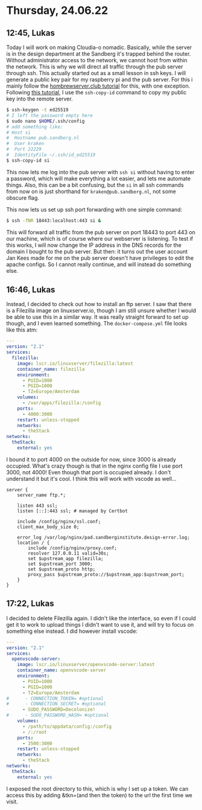 # Thursday, 24.06.22

## 12:45, Lukas

Today I will work on making Cloudia-o nomadic. Basically, while the server is in the design department at the Sandberg it's trapped behind the router. Without administrator access to the network, we cannot host from within the network. This is why we will direct all traffic through the pub server through ssh. This actually started out as a small lesson in ssh keys. I will generate a public key pair for my raspberry pi and the pub server. For this i mainly follow the [hombrewserver.club tutorial](https://homebrewserver.club/demystifying-ssh.html) for this, with one exception. Following [this tutorial](https://linuxhint.com/setup_ssh_without_passwords/), I use the `ssh-copy-id` command to copy my public key into the remote server.

``` bash
$ ssh-keygen -t ed25519
# I left the password empty here
$ sudo nano $HOME/.ssh/config
# add something like: 
# Host si
#  Hostname pub.sandberg.nl
#  User kraken
#  Port 22229
#  IdentityFile ~/.ssh/id_ed25519
$ ssh-copy-id si
```

This now lets me log into the pub server with `ssh si` without having to enter a password, which will make everything a lot easier, and lets me automate things. Also, this can be a bit confusing, but the `si` in all ssh commands from now on is just shorthand for `kraken@pub.sandberg.nl`, not some obscure flag.

This now lets us set up ssh port forwarding with one simple command:

``` bash
$ ssh -fNR 18443:localhost:443 si &
```

This will forward all traffic from the pub server on port 18443 to port 443 on our machine, which is of course where our webserver is listening. To test if this works, I will now change the IP address in the DNS records for the domain I bought to the pub server. But then: it turns out the user account Jan Kees made for me on the pub server doesn't have privileges to edit the apache configs. So I cannot really continue, and will instead do something else.

## 16:46, Lukas

Instead, I decided to check out how to install an ftp server. I saw that there is a Filezilla image on linuxserver.io, though I am still unsure whether I would be able to use this in a similar way. It was really straight forward to set up though, and I even learned something. The `docker-compose.yml` file looks like this atm:

```yaml
---
version: "2.1"
services:
  filezilla:
    image: lscr.io/linuxserver/filezilla:latest
    container_name: filezilla
    environment:
      - PUID=1000
      - PGID=1000
      - TZ=Europe/Amsterdam
    volumes:
      - /var/apps/filezilla:/config
    ports:
      - 4000:3000
    restart: unless-stopped
    networks:
      - theStack
networks:
  theStack:
    external: yes
```

I bound it to port 4000 on the outside for now, since 3000 is already occupied. What's crazy though is that in the nginx config file I use port 3000, not 4000! Even though that port is occupied already. I don't understand it but it's cool. I think this will work with vscode as well...

```
server {
    server_name ftp.*;

    listen 443 ssl;
    listen [::]:443 ssl; # managed by Certbot

    include /config/nginx/ssl.conf;
    client_max_body_size 0;

    error_log /var/log/nginx/pad.sandberginstitute.design-error.log;
    location / {
        include /config/nginx/proxy.conf;
        resolver 127.0.0.11 valid=30s;
        set $upstream_app filezilla;
        set $upstream_port 3000;
        set $upstream_proto http;
        proxy_pass $upstream_proto://$upstream_app:$upstream_port;
    }
}
```

## 17:22, Lukas

I decided to delete Filezilla again. I didn't like the interface, so even if I could get it to work to upload things I didn't want to use it, and will try to focus on something else instead. I did however install vscode:

``` yaml
---
version: "2.1"
services:
  openvscode-server:
    image: lscr.io/linuxserver/openvscode-server:latest
    container_name: openvscode-server
    environment:
      - PUID=1000
      - PGID=1000
      - TZ=Europe/Amsterdam
#      - CONNECTION_TOKEN= #optional
#      - CONNECTION_SECRET= #optional
      - SUDO_PASSWORD=Decolonize!
#      - SUDO_PASSWORD_HASH= #optional
    volumes:
      - /path/to/appdata/config:/config
      - /:/root
    ports:
      - 3500:3000
    restart: unless-stopped
    networks:
      - theStack
networks:
  theStack:
    external: yes
```

I exposed the root directory to this, which is why I set up a token. We can access this by adding &tkn=(and then the token) to the url the first time we visit.